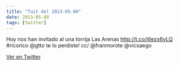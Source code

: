 ```yaml
---
title: "Tuit del 2013-05-08"
date: 2013-05-08
tags: [twitter]
---
```


Hoy nos han invitado al una torrija Las Arenas http://t.co/jtIezx6yLQ #ricorico @gtto te lo perdiste! cc/ @franmorote @vicsaego



[Ver en Twitter](https://twitter.com/i/web/status/332063706798227456)
